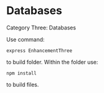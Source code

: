 # Databases
Category Three: Databases

Use command: 
```
express EnhancementThree
```
to build folder. Within the folder use:
```
npm install
```
to build files.
